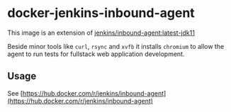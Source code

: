 # docker-jenkins-inbound-agent

This image is an extension of [jenkins/inbound-agent:latest-jdk11](https://hub.docker.com/r/jenkins/inbound-agent)

Beside minor tools like `curl`, `rsync` and `xvfb` it installs `chromium` to allow the agent to run tests for fullstack web application development.

## Usage

See [https://hub.docker.com/r/jenkins/inbound-agent](https://hub.docker.com/r/jenkins/inbound-agent)
